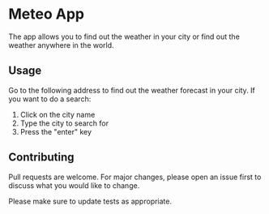 # Meteo App

The app allows you to find out the weather in your city or find out the weather anywhere in the world. 



## Usage

Go to the following address to find out the weather forecast in your city.
If you want to do a search:
1. Click on the city name
2. Type the city to search for
3. Press the "enter" key


## Contributing
Pull requests are welcome. For major changes, please open an issue first to discuss what you would like to change.

Please make sure to update tests as appropriate.